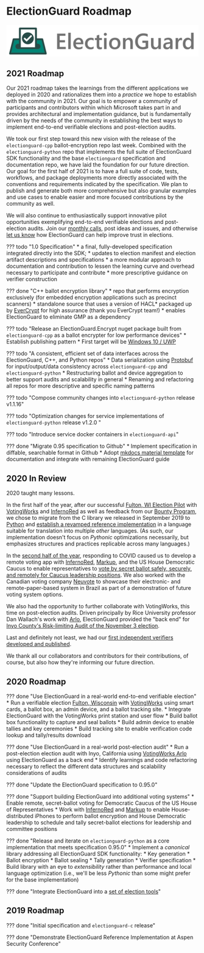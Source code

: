# ElectionGuard Roadmap

![Microsoft Defending Democracy Program: ElectionGuard](images/electionguard-banner.svg)
## 2021 Roadmap

Our 2021 roadmap takes the learnings from the different applications we deployed in 2020 and rationalizes them into a *practice* we hope to establish with the community in 2021. Our goal is to empower a community of participants and contributors within which Microsoft takes part in and provides architectural and implementation guidance, but is fundamentally driven by the needs of the community in establishing the best ways to implement end-to-end verifiable elections and post-election audits.

We took our first step toward this new vision with the release of the `electionguard-cpp` ballot-encryption repo last week. Combined with the `electionguard-python` repo that implements the full suite of ElectionGuard SDK functionality and the base `electionguard` specification and documentation repo, we have laid the foundation for our future direction. Our goal for the first half of 2021 is to have a full suite of code, tests, workflows, and package deployments more directly associated with the conventions and requirements indicated by the specification. We plan to publish and generate both more comprehensive but also granular examples and use cases to enable easier and more focused contributions by the community as well.

We will also continue to enthusiastically support innovative pilot opportunities exemplifying end-to-end verifiable elections and post-election audits. Join our [monthly calls](https://github.com/microsoft/electionguard/discussions/61), post ideas and issues, and otherwise [let us know](mailto:electionguard@microsoft.com) how ElectionGuard can help improve trust in elections.

??? todo "1.0 Specification"
    * a final, fully-developed specification integrated directly into the SDK;
    * updates to election manifest and election artifact descriptions and specifications
    * a more modular approach to documentation and contribution to lessen the learning curve and overhead necessary to participate and contribute
    * more prescriptive guidance on verifier construction


??? done "C++ ballot encryption library"
    * repo that performs encryption exclusively (for embedded encryption applications such as precinct scanners)
    * standalone source that uses a version of HACL* packaged up by [EverCrypt](https://github.com/project-everest/hacl-star#evercrypt) for high assurance (thank you EverCrypt team!)
    * enables ElectionGuard to eliminate GMP as a dependency 

??? todo "Release an ElectionGuard.Encrypt nuget package built from `electionguard-cpp` as a ballot encrypter for low performance devices"
    * Establish publishing pattern
    * First target will be [Windows 10 / UWP](https://docs.microsoft.com/en-us/windows/uwp/get-started/universal-application-platform-guide)

??? todo  "A consistent, efficient set of data interfaces across the ElectionGuard, C++, and Python repos"
    * Data serialization using [Protobuf](https://github.com/protocolbuffers/protobuf) for input/output/data consistency across `electionguard-cpp` and `electionguard-python`
    * Restructuring ballot and device aggregation to better support audits and scalability in general
    * Renaming and refactoring all repos for more descriptive and specific naming patterns

??? todo "Compose community changes into `electionguard-python` release v1.1.16"

??? todo "Optimization changes for service implementations of `electionguard-python` release v1.2.0 "

??? todo "Introduce service docker containers in `electionguard-api`"

??? done "Migrate 0.95 specification to Github"
    * Implement specification in diffable, searchable format in Github
    * Adopt [mkdocs material template](https://squidfunk.github.io/mkdocs-material/) for documentation and integrate with remaining ElectionGuard guide

## 2020 In Review

2020 taught many lessons. 

In the first half of the year, after our successful [Fulton, WI Election Pilot](https://www.cnn.com/2020/02/22/tech/microsoft-election-guard-voting-test/index.html) with [VotingWorks](https://voting.works) and [InfernoRed](https://infernored.com) as well as feedback from our [Bounty Program](https://www.microsoft.com/en-us/msrc/bounty-electionguard), we chose to migrate from the C library we released in September 2019 to [Python](https://github.com/microsoft/electionguard-python) and [establish a revamped reference implementation](https://github.com/microsoft/electionguard-python) in a language suitable for translation into multiple *other* languages. (As such, our implementation doesn't focus on *Pythonic* optimizations necessarily, but  emphasizes structures and practices replicable across many languages.)

In the [second half of the year](https://blogs.microsoft.com/on-the-issues/2020/12/04/electionguard-2020-elections-security-pilot/), responding to COVID caused us to develop a remote voting app with [InfernoRed](https://infernored.com), [Markup](https://markup.law), and the US House Democratic Caucus to enable representatives to [vote by secret ballot safely, securely, and remotely for Caucus leadership positions](https://www.dems.gov/newsroom/press-releases/house-democrats-successfully-conclude-first-ever-virtual-leadership-elections). We also worked with the Canadian voting company [Neuvote](https://neuvote.com) to showcase their electronic- and remote-paper-based system in Brazil as part of a demonstration of future voting system options.

We also had the opportunity to further collaborate with VotingWorks, this time on post-election audits. Driven principally by Rice University professor Dan Wallach's work with [Arlo](https://voting.works/risk-limiting-audits/), ElectionGuard provided the "back end" for [Inyo County's Risk-limiting Audit of the November 3 election](https://elections.inyocounty.us/post-election-audits/).  

Last and definitely not least, we had our [first independent verifiers developed and published](guide/Implementations.md).

We thank all our collaborators and contributors for their contributions, of course, but also how they're informing our future direction.


## 2020 Roadmap

??? done "Use ElectionGuard in a real-world end-to-end verifiable election"
    * Run a verifiable election [Fulton, Wisconsin](Fulton) with [VotingWorks](https://voting.works) using smart cards, a ballot box, an admin device, and a ballot tracking site.
    * Integrate ElectionGuard with the VotingWorks print station and user flow
    * Build ballot box functionality to capture and seal ballots
    * Build admin device to enable tallies and key ceremonies
    * Build tracking site to enable verification code lookup and tally/results download

??? done "Use ElectionGuard in a real-world post-election audit"
    * Run a post-election election audit with Inyo, California using [VotingWorks Arlo](https://voting.works) using ElectionGuard as a back end
    * Identify learnings and code refactoring necessary to reflect the different data structures and scalability considerations of audits

??? done "Update the ElectionGuard specification to 0.95.0"

??? done "Support building ElectionGuard into additional voting systems"
    * Enable remote, secret-ballot voting for Democratic Caucus of the US House of Representatives
    * Work with [InfernoRed](https://infernored.com) and [Markup](https://markup.law) to enable House-distributed iPhones to perform ballot encryption and House Democratic leadership to schedule and tally secret-ballot elections for leadership and committee positions

??? done "Release and iterate on `electionguard-python` as a core implementation that meets specification 0.95.0"
    * Implement a *canonical* library addressing all ElectionGuard SDK functionality:
      * Key generation
      * Ballot encryption
      * Ballot sealing 
      * Tally generation
      * Verifier specification
    * Build library with an eye to *extensibility* rather than performance and local language optimization (i.e., we'll be less *Pythonic* than some might prefer for the base implementation)


??? done "Integrate ElectionGuard into a [set of election tools](ElectionTools)"
## 2019 Roadmap

??? done "Initial specification and `electionguard-c` release"

??? done "Demonstrate ElectionGuard Reference Implementation at Aspen Security Conference"


<!-- Links -->
[ElectionTools]: https://blogs.microsoft.com/on-the-issues/2020/12/04/electionguard-2020-elections-security-pilot/
[Fulton]: https://news.microsoft.com/on-the-issues/2020/05/13/microsoft-electionguard-pilot-wisconsin/

[Python 1.15.0]: https://github.com/microsoft/electionguard-python/releases/tag/1.1.15
